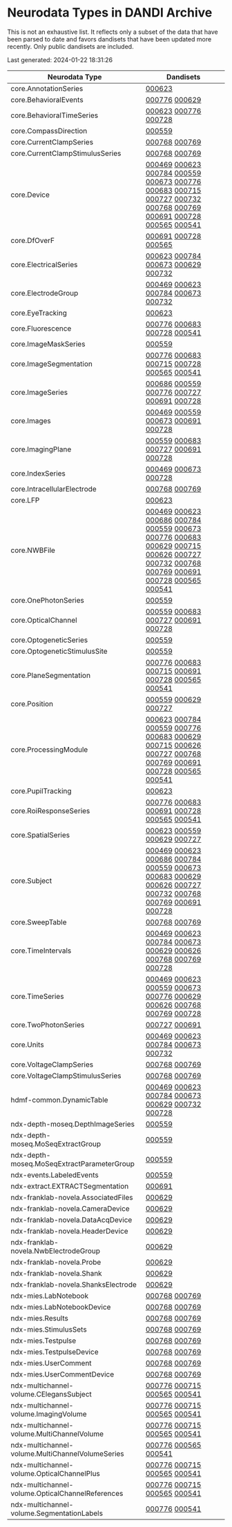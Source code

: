 # Neurodata Types in DANDI Archive

This is not an exhaustive list. It reflects only a subset of the data that have been parsed to date and favors dandisets that have been updated more recently. Only public dandisets are included.

Last generated: 2024-01-22 18:31:26

| Neurodata Type                                   | Dandisets                                                                                                                                                                                                                                                                                                                                                                                                                                                                                                                                                                                                                                                                                                                                                                                                                                                                                                                                                                                                |
|--------------------------------------------------|----------------------------------------------------------------------------------------------------------------------------------------------------------------------------------------------------------------------------------------------------------------------------------------------------------------------------------------------------------------------------------------------------------------------------------------------------------------------------------------------------------------------------------------------------------------------------------------------------------------------------------------------------------------------------------------------------------------------------------------------------------------------------------------------------------------------------------------------------------------------------------------------------------------------------------------------------------------------------------------------------------|
| core.AnnotationSeries                            | [000623](https://dandiarchive.org/dandiset/000623)                                                                                                                                                                                                                                                                                                                                                                                                                                                                                                                                                                                                                                                                                                                                                                                                                                                                                                                                                       |
| core.BehavioralEvents                            | [000776](https://dandiarchive.org/dandiset/000776) [000629](https://dandiarchive.org/dandiset/000629)                                                                                                                                                                                                                                                                                                                                                                                                                                                                                                                                                                                                                                                                                                                                                                                                                                                                                                    |
| core.BehavioralTimeSeries                        | [000623](https://dandiarchive.org/dandiset/000623) [000776](https://dandiarchive.org/dandiset/000776) [000728](https://dandiarchive.org/dandiset/000728)                                                                                                                                                                                                                                                                                                                                                                                                                                                                                                                                                                                                                                                                                                                                                                                                                                                 |
| core.CompassDirection                            | [000559](https://dandiarchive.org/dandiset/000559)                                                                                                                                                                                                                                                                                                                                                                                                                                                                                                                                                                                                                                                                                                                                                                                                                                                                                                                                                       |
| core.CurrentClampSeries                          | [000768](https://dandiarchive.org/dandiset/000768) [000769](https://dandiarchive.org/dandiset/000769)                                                                                                                                                                                                                                                                                                                                                                                                                                                                                                                                                                                                                                                                                                                                                                                                                                                                                                    |
| core.CurrentClampStimulusSeries                  | [000768](https://dandiarchive.org/dandiset/000768) [000769](https://dandiarchive.org/dandiset/000769)                                                                                                                                                                                                                                                                                                                                                                                                                                                                                                                                                                                                                                                                                                                                                                                                                                                                                                    |
| core.Device                                      | [000469](https://dandiarchive.org/dandiset/000469) [000623](https://dandiarchive.org/dandiset/000623) [000784](https://dandiarchive.org/dandiset/000784) [000559](https://dandiarchive.org/dandiset/000559) [000673](https://dandiarchive.org/dandiset/000673) [000776](https://dandiarchive.org/dandiset/000776) [000683](https://dandiarchive.org/dandiset/000683) [000715](https://dandiarchive.org/dandiset/000715) [000727](https://dandiarchive.org/dandiset/000727) [000732](https://dandiarchive.org/dandiset/000732) [000768](https://dandiarchive.org/dandiset/000768) [000769](https://dandiarchive.org/dandiset/000769) [000691](https://dandiarchive.org/dandiset/000691) [000728](https://dandiarchive.org/dandiset/000728) [000565](https://dandiarchive.org/dandiset/000565) [000541](https://dandiarchive.org/dandiset/000541)                                                                                                                                                          |
| core.DfOverF                                     | [000691](https://dandiarchive.org/dandiset/000691) [000728](https://dandiarchive.org/dandiset/000728) [000565](https://dandiarchive.org/dandiset/000565)                                                                                                                                                                                                                                                                                                                                                                                                                                                                                                                                                                                                                                                                                                                                                                                                                                                 |
| core.ElectricalSeries                            | [000623](https://dandiarchive.org/dandiset/000623) [000784](https://dandiarchive.org/dandiset/000784) [000673](https://dandiarchive.org/dandiset/000673) [000629](https://dandiarchive.org/dandiset/000629) [000732](https://dandiarchive.org/dandiset/000732)                                                                                                                                                                                                                                                                                                                                                                                                                                                                                                                                                                                                                                                                                                                                           |
| core.ElectrodeGroup                              | [000469](https://dandiarchive.org/dandiset/000469) [000623](https://dandiarchive.org/dandiset/000623) [000784](https://dandiarchive.org/dandiset/000784) [000673](https://dandiarchive.org/dandiset/000673) [000732](https://dandiarchive.org/dandiset/000732)                                                                                                                                                                                                                                                                                                                                                                                                                                                                                                                                                                                                                                                                                                                                           |
| core.EyeTracking                                 | [000623](https://dandiarchive.org/dandiset/000623)                                                                                                                                                                                                                                                                                                                                                                                                                                                                                                                                                                                                                                                                                                                                                                                                                                                                                                                                                       |
| core.Fluorescence                                | [000776](https://dandiarchive.org/dandiset/000776) [000683](https://dandiarchive.org/dandiset/000683) [000728](https://dandiarchive.org/dandiset/000728) [000541](https://dandiarchive.org/dandiset/000541)                                                                                                                                                                                                                                                                                                                                                                                                                                                                                                                                                                                                                                                                                                                                                                                              |
| core.ImageMaskSeries                             | [000559](https://dandiarchive.org/dandiset/000559)                                                                                                                                                                                                                                                                                                                                                                                                                                                                                                                                                                                                                                                                                                                                                                                                                                                                                                                                                       |
| core.ImageSegmentation                           | [000776](https://dandiarchive.org/dandiset/000776) [000683](https://dandiarchive.org/dandiset/000683) [000715](https://dandiarchive.org/dandiset/000715) [000728](https://dandiarchive.org/dandiset/000728) [000565](https://dandiarchive.org/dandiset/000565) [000541](https://dandiarchive.org/dandiset/000541)                                                                                                                                                                                                                                                                                                                                                                                                                                                                                                                                                                                                                                                                                        |
| core.ImageSeries                                 | [000686](https://dandiarchive.org/dandiset/000686) [000559](https://dandiarchive.org/dandiset/000559) [000776](https://dandiarchive.org/dandiset/000776) [000727](https://dandiarchive.org/dandiset/000727) [000691](https://dandiarchive.org/dandiset/000691) [000728](https://dandiarchive.org/dandiset/000728)                                                                                                                                                                                                                                                                                                                                                                                                                                                                                                                                                                                                                                                                                        |
| core.Images                                      | [000469](https://dandiarchive.org/dandiset/000469) [000559](https://dandiarchive.org/dandiset/000559) [000673](https://dandiarchive.org/dandiset/000673) [000691](https://dandiarchive.org/dandiset/000691) [000728](https://dandiarchive.org/dandiset/000728)                                                                                                                                                                                                                                                                                                                                                                                                                                                                                                                                                                                                                                                                                                                                           |
| core.ImagingPlane                                | [000559](https://dandiarchive.org/dandiset/000559) [000683](https://dandiarchive.org/dandiset/000683) [000727](https://dandiarchive.org/dandiset/000727) [000691](https://dandiarchive.org/dandiset/000691) [000728](https://dandiarchive.org/dandiset/000728)                                                                                                                                                                                                                                                                                                                                                                                                                                                                                                                                                                                                                                                                                                                                           |
| core.IndexSeries                                 | [000469](https://dandiarchive.org/dandiset/000469) [000673](https://dandiarchive.org/dandiset/000673) [000728](https://dandiarchive.org/dandiset/000728)                                                                                                                                                                                                                                                                                                                                                                                                                                                                                                                                                                                                                                                                                                                                                                                                                                                 |
| core.IntracellularElectrode                      | [000768](https://dandiarchive.org/dandiset/000768) [000769](https://dandiarchive.org/dandiset/000769)                                                                                                                                                                                                                                                                                                                                                                                                                                                                                                                                                                                                                                                                                                                                                                                                                                                                                                    |
| core.LFP                                         | [000623](https://dandiarchive.org/dandiset/000623)                                                                                                                                                                                                                                                                                                                                                                                                                                                                                                                                                                                                                                                                                                                                                                                                                                                                                                                                                       |
| core.NWBFile                                     | [000469](https://dandiarchive.org/dandiset/000469) [000623](https://dandiarchive.org/dandiset/000623) [000686](https://dandiarchive.org/dandiset/000686) [000784](https://dandiarchive.org/dandiset/000784) [000559](https://dandiarchive.org/dandiset/000559) [000673](https://dandiarchive.org/dandiset/000673) [000776](https://dandiarchive.org/dandiset/000776) [000683](https://dandiarchive.org/dandiset/000683) [000629](https://dandiarchive.org/dandiset/000629) [000715](https://dandiarchive.org/dandiset/000715) [000626](https://dandiarchive.org/dandiset/000626) [000727](https://dandiarchive.org/dandiset/000727) [000732](https://dandiarchive.org/dandiset/000732) [000768](https://dandiarchive.org/dandiset/000768) [000769](https://dandiarchive.org/dandiset/000769) [000691](https://dandiarchive.org/dandiset/000691) [000728](https://dandiarchive.org/dandiset/000728) [000565](https://dandiarchive.org/dandiset/000565) [000541](https://dandiarchive.org/dandiset/000541) |
| core.OnePhotonSeries                             | [000559](https://dandiarchive.org/dandiset/000559)                                                                                                                                                                                                                                                                                                                                                                                                                                                                                                                                                                                                                                                                                                                                                                                                                                                                                                                                                       |
| core.OpticalChannel                              | [000559](https://dandiarchive.org/dandiset/000559) [000683](https://dandiarchive.org/dandiset/000683) [000727](https://dandiarchive.org/dandiset/000727) [000691](https://dandiarchive.org/dandiset/000691) [000728](https://dandiarchive.org/dandiset/000728)                                                                                                                                                                                                                                                                                                                                                                                                                                                                                                                                                                                                                                                                                                                                           |
| core.OptogeneticSeries                           | [000559](https://dandiarchive.org/dandiset/000559)                                                                                                                                                                                                                                                                                                                                                                                                                                                                                                                                                                                                                                                                                                                                                                                                                                                                                                                                                       |
| core.OptogeneticStimulusSite                     | [000559](https://dandiarchive.org/dandiset/000559)                                                                                                                                                                                                                                                                                                                                                                                                                                                                                                                                                                                                                                                                                                                                                                                                                                                                                                                                                       |
| core.PlaneSegmentation                           | [000776](https://dandiarchive.org/dandiset/000776) [000683](https://dandiarchive.org/dandiset/000683) [000715](https://dandiarchive.org/dandiset/000715) [000691](https://dandiarchive.org/dandiset/000691) [000728](https://dandiarchive.org/dandiset/000728) [000565](https://dandiarchive.org/dandiset/000565) [000541](https://dandiarchive.org/dandiset/000541)                                                                                                                                                                                                                                                                                                                                                                                                                                                                                                                                                                                                                                     |
| core.Position                                    | [000559](https://dandiarchive.org/dandiset/000559) [000629](https://dandiarchive.org/dandiset/000629) [000727](https://dandiarchive.org/dandiset/000727)                                                                                                                                                                                                                                                                                                                                                                                                                                                                                                                                                                                                                                                                                                                                                                                                                                                 |
| core.ProcessingModule                            | [000623](https://dandiarchive.org/dandiset/000623) [000784](https://dandiarchive.org/dandiset/000784) [000559](https://dandiarchive.org/dandiset/000559) [000776](https://dandiarchive.org/dandiset/000776) [000683](https://dandiarchive.org/dandiset/000683) [000629](https://dandiarchive.org/dandiset/000629) [000715](https://dandiarchive.org/dandiset/000715) [000626](https://dandiarchive.org/dandiset/000626) [000727](https://dandiarchive.org/dandiset/000727) [000768](https://dandiarchive.org/dandiset/000768) [000769](https://dandiarchive.org/dandiset/000769) [000691](https://dandiarchive.org/dandiset/000691) [000728](https://dandiarchive.org/dandiset/000728) [000565](https://dandiarchive.org/dandiset/000565) [000541](https://dandiarchive.org/dandiset/000541)                                                                                                                                                                                                             |
| core.PupilTracking                               | [000623](https://dandiarchive.org/dandiset/000623)                                                                                                                                                                                                                                                                                                                                                                                                                                                                                                                                                                                                                                                                                                                                                                                                                                                                                                                                                       |
| core.RoiResponseSeries                           | [000776](https://dandiarchive.org/dandiset/000776) [000683](https://dandiarchive.org/dandiset/000683) [000691](https://dandiarchive.org/dandiset/000691) [000728](https://dandiarchive.org/dandiset/000728) [000565](https://dandiarchive.org/dandiset/000565) [000541](https://dandiarchive.org/dandiset/000541)                                                                                                                                                                                                                                                                                                                                                                                                                                                                                                                                                                                                                                                                                        |
| core.SpatialSeries                               | [000623](https://dandiarchive.org/dandiset/000623) [000559](https://dandiarchive.org/dandiset/000559) [000629](https://dandiarchive.org/dandiset/000629) [000727](https://dandiarchive.org/dandiset/000727)                                                                                                                                                                                                                                                                                                                                                                                                                                                                                                                                                                                                                                                                                                                                                                                              |
| core.Subject                                     | [000469](https://dandiarchive.org/dandiset/000469) [000623](https://dandiarchive.org/dandiset/000623) [000686](https://dandiarchive.org/dandiset/000686) [000784](https://dandiarchive.org/dandiset/000784) [000559](https://dandiarchive.org/dandiset/000559) [000673](https://dandiarchive.org/dandiset/000673) [000683](https://dandiarchive.org/dandiset/000683) [000629](https://dandiarchive.org/dandiset/000629) [000626](https://dandiarchive.org/dandiset/000626) [000727](https://dandiarchive.org/dandiset/000727) [000732](https://dandiarchive.org/dandiset/000732) [000768](https://dandiarchive.org/dandiset/000768) [000769](https://dandiarchive.org/dandiset/000769) [000691](https://dandiarchive.org/dandiset/000691) [000728](https://dandiarchive.org/dandiset/000728)                                                                                                                                                                                                             |
| core.SweepTable                                  | [000768](https://dandiarchive.org/dandiset/000768) [000769](https://dandiarchive.org/dandiset/000769)                                                                                                                                                                                                                                                                                                                                                                                                                                                                                                                                                                                                                                                                                                                                                                                                                                                                                                    |
| core.TimeIntervals                               | [000469](https://dandiarchive.org/dandiset/000469) [000623](https://dandiarchive.org/dandiset/000623) [000784](https://dandiarchive.org/dandiset/000784) [000673](https://dandiarchive.org/dandiset/000673) [000629](https://dandiarchive.org/dandiset/000629) [000626](https://dandiarchive.org/dandiset/000626) [000768](https://dandiarchive.org/dandiset/000768) [000769](https://dandiarchive.org/dandiset/000769) [000728](https://dandiarchive.org/dandiset/000728)                                                                                                                                                                                                                                                                                                                                                                                                                                                                                                                               |
| core.TimeSeries                                  | [000469](https://dandiarchive.org/dandiset/000469) [000623](https://dandiarchive.org/dandiset/000623) [000559](https://dandiarchive.org/dandiset/000559) [000673](https://dandiarchive.org/dandiset/000673) [000776](https://dandiarchive.org/dandiset/000776) [000629](https://dandiarchive.org/dandiset/000629) [000626](https://dandiarchive.org/dandiset/000626) [000768](https://dandiarchive.org/dandiset/000768) [000769](https://dandiarchive.org/dandiset/000769) [000728](https://dandiarchive.org/dandiset/000728)                                                                                                                                                                                                                                                                                                                                                                                                                                                                            |
| core.TwoPhotonSeries                             | [000727](https://dandiarchive.org/dandiset/000727) [000691](https://dandiarchive.org/dandiset/000691)                                                                                                                                                                                                                                                                                                                                                                                                                                                                                                                                                                                                                                                                                                                                                                                                                                                                                                    |
| core.Units                                       | [000469](https://dandiarchive.org/dandiset/000469) [000623](https://dandiarchive.org/dandiset/000623) [000784](https://dandiarchive.org/dandiset/000784) [000673](https://dandiarchive.org/dandiset/000673) [000732](https://dandiarchive.org/dandiset/000732)                                                                                                                                                                                                                                                                                                                                                                                                                                                                                                                                                                                                                                                                                                                                           |
| core.VoltageClampSeries                          | [000768](https://dandiarchive.org/dandiset/000768) [000769](https://dandiarchive.org/dandiset/000769)                                                                                                                                                                                                                                                                                                                                                                                                                                                                                                                                                                                                                                                                                                                                                                                                                                                                                                    |
| core.VoltageClampStimulusSeries                  | [000768](https://dandiarchive.org/dandiset/000768) [000769](https://dandiarchive.org/dandiset/000769)                                                                                                                                                                                                                                                                                                                                                                                                                                                                                                                                                                                                                                                                                                                                                                                                                                                                                                    |
| hdmf-common.DynamicTable                         | [000469](https://dandiarchive.org/dandiset/000469) [000623](https://dandiarchive.org/dandiset/000623) [000784](https://dandiarchive.org/dandiset/000784) [000673](https://dandiarchive.org/dandiset/000673) [000629](https://dandiarchive.org/dandiset/000629) [000732](https://dandiarchive.org/dandiset/000732) [000728](https://dandiarchive.org/dandiset/000728)                                                                                                                                                                                                                                                                                                                                                                                                                                                                                                                                                                                                                                     |
| ndx-depth-moseq.DepthImageSeries                 | [000559](https://dandiarchive.org/dandiset/000559)                                                                                                                                                                                                                                                                                                                                                                                                                                                                                                                                                                                                                                                                                                                                                                                                                                                                                                                                                       |
| ndx-depth-moseq.MoSeqExtractGroup                | [000559](https://dandiarchive.org/dandiset/000559)                                                                                                                                                                                                                                                                                                                                                                                                                                                                                                                                                                                                                                                                                                                                                                                                                                                                                                                                                       |
| ndx-depth-moseq.MoSeqExtractParameterGroup       | [000559](https://dandiarchive.org/dandiset/000559)                                                                                                                                                                                                                                                                                                                                                                                                                                                                                                                                                                                                                                                                                                                                                                                                                                                                                                                                                       |
| ndx-events.LabeledEvents                         | [000559](https://dandiarchive.org/dandiset/000559)                                                                                                                                                                                                                                                                                                                                                                                                                                                                                                                                                                                                                                                                                                                                                                                                                                                                                                                                                       |
| ndx-extract.EXTRACTSegmentation                  | [000691](https://dandiarchive.org/dandiset/000691)                                                                                                                                                                                                                                                                                                                                                                                                                                                                                                                                                                                                                                                                                                                                                                                                                                                                                                                                                       |
| ndx-franklab-novela.AssociatedFiles              | [000629](https://dandiarchive.org/dandiset/000629)                                                                                                                                                                                                                                                                                                                                                                                                                                                                                                                                                                                                                                                                                                                                                                                                                                                                                                                                                       |
| ndx-franklab-novela.CameraDevice                 | [000629](https://dandiarchive.org/dandiset/000629)                                                                                                                                                                                                                                                                                                                                                                                                                                                                                                                                                                                                                                                                                                                                                                                                                                                                                                                                                       |
| ndx-franklab-novela.DataAcqDevice                | [000629](https://dandiarchive.org/dandiset/000629)                                                                                                                                                                                                                                                                                                                                                                                                                                                                                                                                                                                                                                                                                                                                                                                                                                                                                                                                                       |
| ndx-franklab-novela.HeaderDevice                 | [000629](https://dandiarchive.org/dandiset/000629)                                                                                                                                                                                                                                                                                                                                                                                                                                                                                                                                                                                                                                                                                                                                                                                                                                                                                                                                                       |
| ndx-franklab-novela.NwbElectrodeGroup            | [000629](https://dandiarchive.org/dandiset/000629)                                                                                                                                                                                                                                                                                                                                                                                                                                                                                                                                                                                                                                                                                                                                                                                                                                                                                                                                                       |
| ndx-franklab-novela.Probe                        | [000629](https://dandiarchive.org/dandiset/000629)                                                                                                                                                                                                                                                                                                                                                                                                                                                                                                                                                                                                                                                                                                                                                                                                                                                                                                                                                       |
| ndx-franklab-novela.Shank                        | [000629](https://dandiarchive.org/dandiset/000629)                                                                                                                                                                                                                                                                                                                                                                                                                                                                                                                                                                                                                                                                                                                                                                                                                                                                                                                                                       |
| ndx-franklab-novela.ShanksElectrode              | [000629](https://dandiarchive.org/dandiset/000629)                                                                                                                                                                                                                                                                                                                                                                                                                                                                                                                                                                                                                                                                                                                                                                                                                                                                                                                                                       |
| ndx-mies.LabNotebook                             | [000768](https://dandiarchive.org/dandiset/000768) [000769](https://dandiarchive.org/dandiset/000769)                                                                                                                                                                                                                                                                                                                                                                                                                                                                                                                                                                                                                                                                                                                                                                                                                                                                                                    |
| ndx-mies.LabNotebookDevice                       | [000768](https://dandiarchive.org/dandiset/000768) [000769](https://dandiarchive.org/dandiset/000769)                                                                                                                                                                                                                                                                                                                                                                                                                                                                                                                                                                                                                                                                                                                                                                                                                                                                                                    |
| ndx-mies.Results                                 | [000768](https://dandiarchive.org/dandiset/000768) [000769](https://dandiarchive.org/dandiset/000769)                                                                                                                                                                                                                                                                                                                                                                                                                                                                                                                                                                                                                                                                                                                                                                                                                                                                                                    |
| ndx-mies.StimulusSets                            | [000768](https://dandiarchive.org/dandiset/000768) [000769](https://dandiarchive.org/dandiset/000769)                                                                                                                                                                                                                                                                                                                                                                                                                                                                                                                                                                                                                                                                                                                                                                                                                                                                                                    |
| ndx-mies.Testpulse                               | [000768](https://dandiarchive.org/dandiset/000768) [000769](https://dandiarchive.org/dandiset/000769)                                                                                                                                                                                                                                                                                                                                                                                                                                                                                                                                                                                                                                                                                                                                                                                                                                                                                                    |
| ndx-mies.TestpulseDevice                         | [000768](https://dandiarchive.org/dandiset/000768) [000769](https://dandiarchive.org/dandiset/000769)                                                                                                                                                                                                                                                                                                                                                                                                                                                                                                                                                                                                                                                                                                                                                                                                                                                                                                    |
| ndx-mies.UserComment                             | [000768](https://dandiarchive.org/dandiset/000768) [000769](https://dandiarchive.org/dandiset/000769)                                                                                                                                                                                                                                                                                                                                                                                                                                                                                                                                                                                                                                                                                                                                                                                                                                                                                                    |
| ndx-mies.UserCommentDevice                       | [000768](https://dandiarchive.org/dandiset/000768) [000769](https://dandiarchive.org/dandiset/000769)                                                                                                                                                                                                                                                                                                                                                                                                                                                                                                                                                                                                                                                                                                                                                                                                                                                                                                    |
| ndx-multichannel-volume.CElegansSubject          | [000776](https://dandiarchive.org/dandiset/000776) [000715](https://dandiarchive.org/dandiset/000715) [000565](https://dandiarchive.org/dandiset/000565) [000541](https://dandiarchive.org/dandiset/000541)                                                                                                                                                                                                                                                                                                                                                                                                                                                                                                                                                                                                                                                                                                                                                                                              |
| ndx-multichannel-volume.ImagingVolume            | [000776](https://dandiarchive.org/dandiset/000776) [000715](https://dandiarchive.org/dandiset/000715) [000565](https://dandiarchive.org/dandiset/000565) [000541](https://dandiarchive.org/dandiset/000541)                                                                                                                                                                                                                                                                                                                                                                                                                                                                                                                                                                                                                                                                                                                                                                                              |
| ndx-multichannel-volume.MultiChannelVolume       | [000776](https://dandiarchive.org/dandiset/000776) [000715](https://dandiarchive.org/dandiset/000715) [000565](https://dandiarchive.org/dandiset/000565) [000541](https://dandiarchive.org/dandiset/000541)                                                                                                                                                                                                                                                                                                                                                                                                                                                                                                                                                                                                                                                                                                                                                                                              |
| ndx-multichannel-volume.MultiChannelVolumeSeries | [000776](https://dandiarchive.org/dandiset/000776) [000565](https://dandiarchive.org/dandiset/000565) [000541](https://dandiarchive.org/dandiset/000541)                                                                                                                                                                                                                                                                                                                                                                                                                                                                                                                                                                                                                                                                                                                                                                                                                                                 |
| ndx-multichannel-volume.OpticalChannelPlus       | [000776](https://dandiarchive.org/dandiset/000776) [000715](https://dandiarchive.org/dandiset/000715) [000565](https://dandiarchive.org/dandiset/000565) [000541](https://dandiarchive.org/dandiset/000541)                                                                                                                                                                                                                                                                                                                                                                                                                                                                                                                                                                                                                                                                                                                                                                                              |
| ndx-multichannel-volume.OpticalChannelReferences | [000776](https://dandiarchive.org/dandiset/000776) [000715](https://dandiarchive.org/dandiset/000715) [000565](https://dandiarchive.org/dandiset/000565) [000541](https://dandiarchive.org/dandiset/000541)                                                                                                                                                                                                                                                                                                                                                                                                                                                                                                                                                                                                                                                                                                                                                                                              |
| ndx-multichannel-volume.SegmentationLabels       | [000776](https://dandiarchive.org/dandiset/000776) [000541](https://dandiarchive.org/dandiset/000541)                                                                                                                                                                                                                                                                                                                                                                                                                                                                                                                                                                                                                                                                                                                                                                                                                                                                                                    |